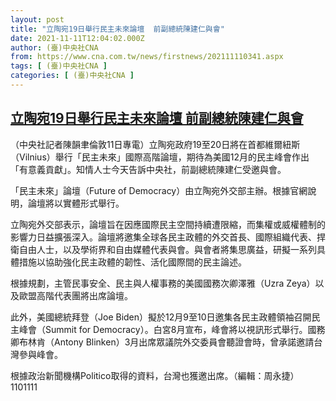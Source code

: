 ```yaml
---
layout: post
title: "立陶宛19日舉行民主未來論壇  前副總統陳建仁與會"
date: 2021-11-11T12:04:02.000Z
author: (臺)中央社CNA
from: https://www.cna.com.tw/news/firstnews/202111110341.aspx
tags: [ (臺)中央社CNA ]
categories: [ (臺)中央社CNA ]
---
```

<!--1636632242000-->
[立陶宛19日舉行民主未來論壇  前副總統陳建仁與會](https://www.cna.com.tw/news/firstnews/202111110341.aspx)
------

<div>
<div></div><div><p>（中央社記者陳韻聿倫敦11日專電）立陶宛政府19至20日將在首都維爾紐斯（Vilnius）舉行「民主未來」國際高階論壇，期待為美國12月的民主峰會作出「有意義貢獻」。知情人士今天告訴中央社，前副總統陳建仁受邀與會。</p><p>「民主未來」論壇（Future of Democracy）由立陶宛外交部主辦。根據官網說明，論壇將以實體形式舉行。</p><p>立陶宛外交部表示，論壇旨在因應國際民主空間持續遭限縮，而集權或威權體制的影響力日益擴張深入。論壇將邀集全球各民主政體的外交首長、國際組織代表、捍衛自由人士，以及學術界和自由媒體代表與會。與會者將集思廣益，研擬一系列具體措施以協助強化民主政體的韌性、活化國際間的民主論述。</p><p>根據規劃，主管民事安全、民主與人權事務的美國國務次卿澤雅（Uzra Zeya）以及歐盟高階代表團將出席論壇。</p><p>此外，美國總統拜登（Joe Biden）擬於12月9至10日邀集各民主政體領袖召開民主峰會（Summit for Democracy）。白宮8月宣布，峰會將以視訊形式舉行。國務卿布林肯（Antony Blinken）3月出席眾議院外交委員會聽證會時，曾承諾邀請台灣參與峰會。</p><p>根據政治新聞機構Politico取得的資料，台灣也獲邀出席。（編輯：周永捷）1101111</p></div>
</div>
